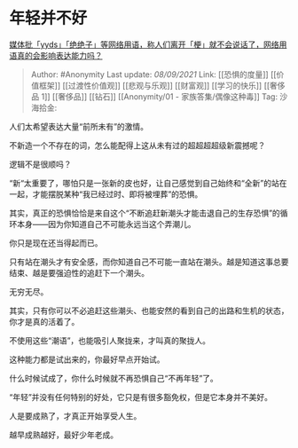 # 年轻并不好
[媒体批「yyds」「绝绝子」等网络用语，称人们离开「梗」就不会说话了，网络用语真的会影响表达能力吗？](https://www.zhihu.com/question/484057801/answer/2097689109)

> Author: #Anonymity
> Last update: *08/09/2021*
> Link: [[恐惧的度量]] [[价值框架]] [[过渡性价值观]] [[悲观与乐观]] [[财富观]] [[学习的快乐]] [[奢侈品 1]] [[奢侈品]] [[钻石]] [[Anonymity/01 - 家族答集/偶像这种毒]]
> Tag:
> 沙海拾金:

人们太希望表达大量“前所未有”的激情。

不新造一个不存在的词，怎么能配得上这从未有过的超超超超级新震撼呢？

逻辑不是很顺吗？

“新“太重要了，哪怕只是一张新的皮也好，让自己感觉到自己始终和“全新”的站在一起，才能摆脱某种“我已经过时、即将被埋葬”的恐惧。

其实，真正的恐惧恰恰是来自这个“不断追赶新潮头才能击退自己的生存恐惧”的循环本身——因为你知道自己不可能永远当这个弄潮儿。

你只是现在还当得起而已。

只有站在潮头才有安全感，而你知道自己不可能一直站在潮头。越是知道这事总要结束、越是要强迫性的追赶下一个潮头。

无穷无尽。

其实，只有你可以不必追赶这些潮头、也能安然的看到自己的出路和生机的状态，你才是真的活着了。

不使用这些“潮语”，也能吸引人聚拢来，才叫真的聚拢人。

这种能力都是试出来的，你最好早点开始试。

什么时候试成了，你什么时候就不再恐惧自己“不再年轻”了。

“年轻”并没有任何特别的好处，它只是有很多豁免权，但是它本身并不美好。

人是要成熟了，才真正开始享受人生。

越早成熟越好，最好少年老成。
